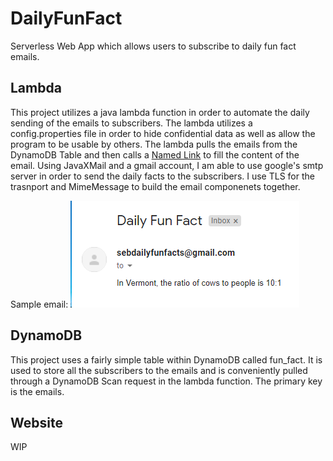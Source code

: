 # DailyFunFact
Serverless Web App which allows users to subscribe to daily fun fact emails.

## Lambda ##

This project utilizes a java lambda function in order to automate the daily sending of the emails to subscribers. The lambda utilizes a config.properties file in order to hide confidential data as well as allow the program to be usable by others. The lambda pulls the emails from the DynamoDB Table and then calls a [Named Link](https://uselessfacts.jsph.pl/ "Fun Fact API") to fill the content of the email. Using JavaXMail and a gmail account, I am able to use google's smtp server in order to send the daily facts to the subscribers. I use TLS for the trasnport and MimeMessage to build the email componenets together.

Sample email:
![plot](./images/sampleEmail.png)

## DynamoDB ##

This project uses a fairly simple table within DynamoDB called fun_fact. It is used to store all the subscribers to the emails and is conveniently pulled through a DynamoDB Scan request in the lambda function. The primary key is the emails.

## Website ##

WIP
